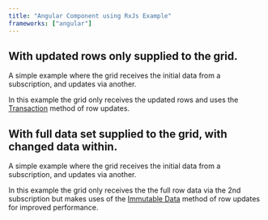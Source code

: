 ```yaml
---
title: "Angular Component using RxJs Example"
frameworks: ["angular"]
---
```


## With updated rows only supplied to the grid.

A simple example where the grid receives the initial data from a subscription, and updates via another.

In this example the grid only receives the updated rows and uses the [Transaction](/data-update/) method of row updates.

<grid-example title='RxJS - With updated rows only supplied to the grid' name='rxjs-row' type='angular' options='{ "showImportsDropdown": false, "exampleHeight": 435, "showResult": true }'></grid-example>

## With full data set supplied to the grid, with changed data within.

A simple example where the grid receives the initial data from a subscription, and updates via another.

In this example the grid only receives the the full row data via the 2nd subscription but makes uses of the [Immutable Data](/immutable-data/) method of row updates for improved performance.

<grid-example title='RxJS - With full data set supplied to the grid' name='rxjs-bulk' type='angular' options='{ "showImportsDropdown": false, "exampleHeight": 435, "showResult": true }'></grid-example>
